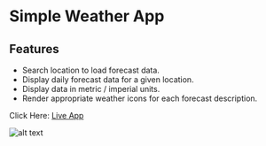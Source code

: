 # Simple Weather App

## Features

- Search location to load forecast data.
- Display daily forecast data for a given location.
- Display data in metric / imperial units.
- Render appropriate weather icons for each forecast description.

Click Here: [Live App](https://swhag.github.io/Weather-App/)

![alt text](https://github.com/Swhag/Weather-App/blob/main/src/images/Weather%20App%20Preview.PNG 'App Preview')
